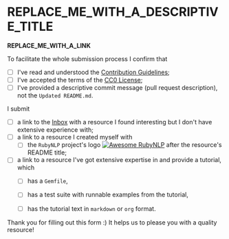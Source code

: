 # REPLACE_ME_WITH_A_DESCRIPTIVE_TITLE

**REPLACE_ME_WITH_A_LINK**

To facilitate the whole submission process I confirm that

- [ ] I've read and understood the [Contribution Guidelines](../CONTRIBUTING.md);
- [ ] I've accepted the terms of the [CC0 License](../LICENSE);
- [ ] I've provided a descriptive commit message (pull request description),
  not the `Updated README.md`.

I submit

- [ ] a link to the [Inbox](../inbox.md) with a resource I found interesting
  but I don't have extensive experience with;
- [ ] a link to a resource I created myself with
  - [ ] the `RubyNLP` project's logo
    [![Awesome RubyNLP](https://img.shields.io/badge/Awesome-RubyNLP-brightgreen.svg)](https://github.com/arbox/nlp-with-ruby)
    after the resource's README title;
- [ ] a link to a resource I've got extensive expertise in and provide
  a tutorial, which
  - [ ] has a `Gemfile`,
  - [ ] has a test suite with runnable examples from the tutorial,
  - [ ] has the tutorial text in `markdown` or `org` format.


Thank you for filling out this form :) It helps us to please you with
a quality resource!
